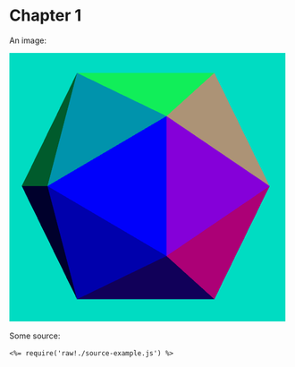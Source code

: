 # Chapter 1

An image:

![image!](image.png)

Some source:

```
<%= require('raw!./source-example.js') %>
```
